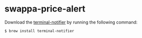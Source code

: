 # swappa-price-alert
Download the [terminal-notifier](https://github.com/julienXX/terminal-notifier) by running the following command:
```
$ brew install terminal-notifier
```

